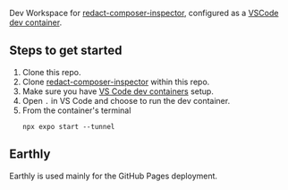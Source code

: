 Dev Workspace for [redact-composer-inspector](https://github.com/dousto/redact-composer-inspector), configured as a [VSCode dev container](https://code.visualstudio.com/docs/devcontainers/containers).

## Steps to get started
1. Clone this repo.
2. Clone [redact-composer-inspector](https://github.com/dousto/redact-composer-inspector) within this repo.
3. Make sure you have [VS Code dev containers](https://code.visualstudio.com/docs/devcontainers/tutorial) setup.
4. Open `.` in VS Code and choose to run the dev container.
5. From the container's terminal
    ```
    npx expo start --tunnel
    ```

## Earthly
Earthly is used mainly for the GitHub Pages deployment.